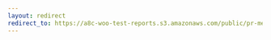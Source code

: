 ```yaml
---
layout: redirect
redirect_to: https://a8c-woo-test-reports.s3.amazonaws.com/public/pr-merge/39492/api/index.html
---
```

